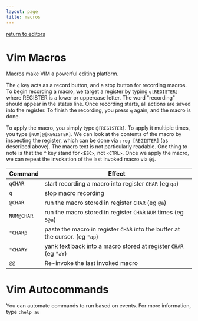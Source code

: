 ```yaml
---
layout: page
title: macros
---
```


[return to editors](../../editors.html)

# Vim Macros

Macros make VIM a powerful editing platform. 

The `q` key acts as a record button, and a stop button for recording macros. To begin recording a macro, we target a register by typing `q[REGISTER]` where REGISTER is a lower or uppercase letter. The word "recording" should appear in the status line. Once recording starts, all actions are saved into the register. To finish the recording, you press `q` again, and the macro is done.

To apply the macro, you simply type `@[REGISTER]`. To apply it multiple times, you type `[NUM]@[REGISTER]`. We can look at the contents of the macro by inspecting the register, which can be done via `:reg [REGISTER]` (as described above). The macro text is not particularly readable. One thing to note is that the `^` key stand for `<ESC>`, not `<CTRL>`. Once we apply the macro, we can repeat the invokation of the last invoked macro via `@@`.

Command | Effect
--- | ---
`qCHAR` | start recording a macro into register `CHAR` (eg `qa`)
`q` | stop macro recording
`@CHAR` | run the macro stored in register `CHAR` (eg `@a`)
`NUM@CHAR` | run the macro stored in register `CHAR` `NUM` times (eg `5@a`)
`"CHARp` | paste the macro in register `CHAR` into the buffer at the cursor. (eg `"ap`)
`"CHARY` | yank text back into a macro stored at register `CHAR` (eg `"aY`)
`@@` | Re-invoke the last invoked macro

# Vim Autocommands
You can automate commands to run based on events. For more information, 
type `:help au`
